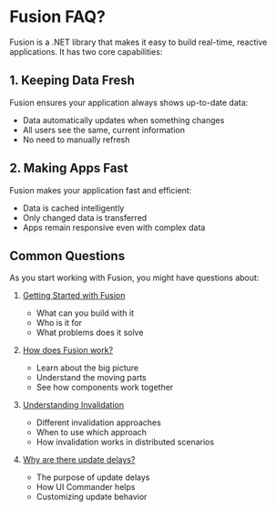 # Fusion FAQ?

Fusion is a .NET library that makes it easy to build real-time, reactive applications. It has two core capabilities:

## 1. Keeping Data Fresh
Fusion ensures your application always shows up-to-date data:
- Data automatically updates when something changes
- All users see the same, current information
- No need to manually refresh

## 2. Making Apps Fast
Fusion makes your application fast and efficient:
- Data is cached intelligently
- Only changed data is transferred
- Apps remain responsive even with complex data

## Common Questions

As you start working with Fusion, you might have questions about:

1. [Getting Started with Fusion](Getting%20Started%20with%20Fusion.md)
   - What can you build with it
   - Who is it for
   - What problems does it solve

2. [How does Fusion work?](How%20does%20Fusion%20work.md)
   - Learn about the big picture
   - Understand the moving parts
   - See how components work together

3. [Understanding Invalidation](Understanding%20Invalidation.md)
   - Different invalidation approaches
   - When to use which approach
   - How invalidation works in distributed scenarios

4. [Why are there update delays?](Why%20are%20there%20update%20delays.md)
   - The purpose of update delays
   - How UI Commander helps
   - Customizing update behavior